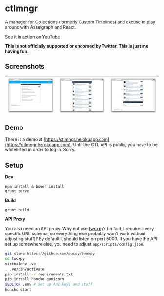 ctlmngr
=======

A manager for Collections (formerly Custom Timelines) and excuse to play around
with Assetgraph and React.

[See it in action on YouTube](https://www.youtube.com/watch?v=aqwPdoHNHhU)

**This is not officially supported or endorsed by Twitter. This is just me
having fun.**


Screenshots
-----------

|<a href="https://raw.github.com/passy/ctlmngr/master/media/screenshot_step1.png"><img align="left" width="210" src="media/screenshot_step1.png"></a> | <a href="https://raw.github.com/passy/ctlmngr/master/media/screenshot_step2.png"><img align="left" width="210" src="media/screenshot_step2.png"></a> | <a href="https://raw.github.com/passy/ctlmngr/master/media/screenshot_step3.png"><img align="left" width="210" src="media/screenshot_step3.png"></a> |
|:---:|:---:|:---:|

Demo
----

There is a demo at
[https://ctlmngr.herokuapp.com](https://ctlmngr.herokuapp.com). Until the CTL
API is public, you have to be whitelisted in order to log in. Sorry.

Setup
-----

**Dev**

```
npm install & bower install
grunt serve
```

**Build**

```
grunt build
```

**API Proxy**

You also need an API proxy. Why not use
[twoxpy](http://github.com/passy/twoxpy)? (In fact, I require a very specific
URL schema, so everything else probably won't work without adjusting stuff)? By
default it should listen on port 5000. If you have the API set up somewhere
else, you need to adjust `app/scripts/config.json`.

```bash
git clone https://github.com/passy/twoxpy
cd twoxpy
virtualenv .ve
. .ve/bin/activate
pip install -r requirements.txt
pip install honcho gunicorn
$EDITOR .env # Set up API keys and stuff
honcho start
```
